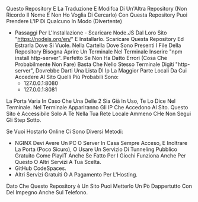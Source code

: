 Questo Repository E La Traduzione E Modifca Di Un'Altra Repository (Non Ricordo Il Nome E Non Ho Voglia Di Cercarlo)
Con Questa Repository Puoi Prendere L'IP Di Qualcuno In Modo (Divertente)

 - Passaggi Per L'Installazione - 
 Scaricare Node.JS Dal Loro Sito "https://nodejs.org/en/" E Installarlo.
 Scaricare Questa Repository Ed Estrarla Dove Si Vuole.
 Nella Cartella Dove Sono Presenti I File Della Repository Bisogna Aprire Un Terminale 
 Nel Terminale Inserire "npm install http-server".
 Perfetto Se Non Ha Datto Errori (Cosa Che Probabilmente Non Fare) Basta Che Nello Stesso Terminale Digiti "http-server",
 Dovrebbe Darti Una Lista DI Ip La Maggior Parte Locali Da Cui Accedere Al Sito
   Quelli Più Probabili Sono:
    - 127.0.0.1:8080
    - 127.0.0.1:8081

La Porta Varia In Caso Che Una Delle 2 Sia Già In Uso, Te Lo Dice Nel Terminale.
Nel Terminale Appariranno Gli IP Che Accedono Al Sito.
Questo Sito è Accessibile Solo A Te Nella Tua Rete Locale Ammeno CHe Non Segui Gli Step Sotto.

Se Vuoi Hostarlo Online Ci Sono Diversi Metodi:
 - NGINX Devi Avere Un PC O Server In Casa Sempre Acceso, E Inoltrare La Porta (Poco Sicuro), O Usare 
 Un Servizio Di Tunneling Pubblico Gratuito Come PlayIT Anche Se Fatto Per I Giochi Funziona Anche Per Questo O Altri Servizi A Tua Scelta.
 - GitHub CodeSpaces.
 - Altri Servizi Gratuiti O A Pagamento Per L'Hosting.

 Dato Che Questo Repository è Un Sito Puoi Metterlo Un Pò Dappertutto Con Del Impegno Anche Sul Telefono.

